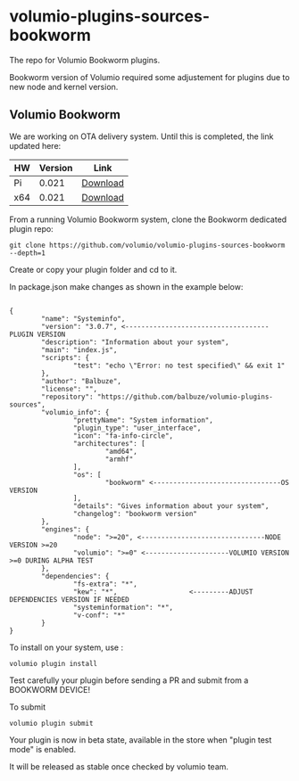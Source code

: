 # volumio-plugins-sources-bookworm

The repo for Volumio Bookworm plugins.

Bookworm version of Volumio required some adjustement for plugins due to new node and kernel version.

## Volumio Bookworm 

We are working on OTA delivery system. Until this is completed, the link updated here:

| HW | Version | Link |
| --- | --- | --- |
| Pi | 0.021 | [Download](https://dev-updates.volumio.org/pi/volumio/0.021/Volumio-0.021-2024-12-14-pi.zip) |
| x64 | 0.021 | [Download](https://dev-updates.volumio.org/x86_amd64/volumio/0.021/Volumio-0.021-2024-12-14-x86_amd64.zip) |


From a running Volumio Bookworm system, clone the Bookworm dedicated plugin repo:
```
git clone https://github.com/volumio/volumio-plugins-sources-bookworm --depth=1
```

Create or copy your plugin folder and cd to it.

In package.json make changes as shown in the example below:

```
                                                                               
{
        "name": "Systeminfo",
        "version": "3.0.7", <------------------------------------PLUGIN VERSION
        "description": "Information about your system",
        "main": "index.js",
        "scripts": {
                "test": "echo \"Error: no test specified\" && exit 1"
        },
        "author": "Balbuze",
        "license": "",
        "repository": "https://github.com/balbuze/volumio-plugins-sources",
        "volumio_info": {
                "prettyName": "System information",
                "plugin_type": "user_interface",
                "icon": "fa-info-circle",
                "architectures": [
                        "amd64",
                        "armhf"
                ],
                "os": [
                        "bookworm" <--------------------------------OS VERSION
                ],
                "details": "Gives information about your system",
                "changelog": "bookworm version"
        },
        "engines": {
                "node": ">=20", <-------------------------------NODE VERSION >=20
                "volumio": ">=0" <---------------------VOLUMIO VERSION >=0 DURING ALPHA TEST
        },
        "dependencies": { 
                "fs-extra": "*",
                "kew": "*",                  <---------ADJUST DEPENDENCIES VERSION IF NEEDED
                "systeminformation": "*",
                "v-conf": "*"
        }
}
```

To install on your system, use :
```
volumio plugin install
```
Test carefully your plugin before sending a PR and submit from a BOOKWORM DEVICE!

To submit
```
volumio plugin submit
```
Your plugin is now in beta state, available in the store when "plugin test mode" is enabled.

It will be released as stable once checked by volumio team.

